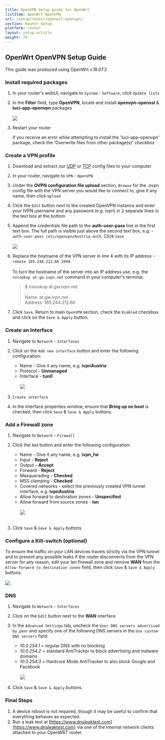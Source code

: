 ```yaml
---
title: OpenVPN Setup guide for OpenWrt
listItem: OpenWrt OpenVPN
url: /setup/router/openwrt-openvpn/
section: Router Setup
platform: router
layout: setup-article
weight: 20
---
```

## OpenWrt OpenVPN Setup Guide

<div markdown="1" class="notice notice--warning">
This guide was produced using OpenWrt v.19.07.2
</div>

### Install required packages

1. In your router's webUI, navigate to `System` - `Software`, click `Update lists`

2. In the **Filter** field, type **OpenVPN**, locate and install **openvpn-openssl** & **luci-app-openvpn** packages<br></br>
![](/images-static/uploads/install-openvpn-openwrt-01.png)
    
3. Restart your router
    <div markdown="1" class="notice notice--info">
    If you receive an error while attempting to install the 'luci-app-openvpn' package, check the 'Overwrite files from other package(s)' checkbox
    </div>

### Create a VPN profile

1. Download and extract our [UDP](/releases/config/ivpn-openvpn-config.zip) or [TCP](/releases/config/ivpn-openvpn-config-tcp.zip) config files to your computer

2. In your router, navigate to `VPN` - `OpenVPN`

3. Under the **OVPN configuration file upload** section, `Browse` for the .ovpn config file with the VPN server you would like to connect to, give it any name, then click `Upload`

4. Click the `Edit` button next to the created OpenVPN instance and enter your IVPN username and any password (e.g. ivpn) in 2 separate lines in the text box at the bottom

5. Append the credentials file path to the **auth-user-pass** line in the first text box. The full path is visible just above the second text box, e.g. - `auth-user-pass /etc/openvpn/Austria.auth`. Click `Save`<br></br>
![](/images-static/uploads/install-openvpn-openwrt-02.png)

6. Replace the hostname of the VPN server in line 4 with its IP address - `remote 185.244.212.66 2049`.<br></br>
To turn the hostname of the server into an IP address use, e.g. the `nslookup at.gw.ivpn.net` command in your computer's terminal:
	> $ nslookup at.gw.ivpn.net  
	> ...  
	> Name:   at.gw.ivpn.net  
	> Address: 185.244.212.66

7. Click `Save`. Return to main `OpenVPN` section, check the `Enabled` checkbox and click on the `Save & Apply` button. 

### Create an Interface

1. Navigate to `Network` - `Interfaces`

2. Click on the `Add new interface` button and enter the following configuration:

    * Name - Give it any name, e.g. **ivpnAustria**
    * Protocol - **Unmanaged**
    * Interface - **tun0**<br></br>
![](/images-static/uploads/install-openvpn-openwrt-03.png)

3. `Create interface`

4. In the interface properties window, ensure that **Bring up on boot** is checked, then click `Save` & `Save & Apply` buttons.

### Add a Firewall zone

1. Navigate to `Network` - `Firewall`

2. Click the `Add` button and enter the following configuration:

    * Name - Give it any name, e.g. **ivpn_fw**
    * Input - **Reject**
    * Output - **Accept**
    * Forward - **Reject**
    * Masquerading - **Checked**
    * MSS clamping - **Checked**
    * Covered networks - select the previously created VPN tunnel interface, e.g. **ivpnAustria**
    * Allow forward to destination zones - **Unspecified**
    * Allow forward from source zones - **lan**<br></br>
![](/images-static/uploads/install-openvpn-openwrt-04.png)<br></br>
3. Click `Save` & `Save & Apply` buttons.

### Configure a Kill-switch (optional)

To ensure the traffic on your LAN devices travels strictly via the VPN tunnel and to prevent any possible leaks if the router disconnects from the VPN server for any reason, edit your lan firewall zone and remove **WAN** from the `Allow forward to destination zones` field, then click `Save` & `Save & Apply` buttons.<br></br>
![](/images-static/uploads/install-openvpn-openwrt-05.png)

### DNS

1. Navigate to `Network` - `Interfaces`

2. Click on the `Edit` button next to the **WAN** interface

3. In the `Advanced Settings` tab, uncheck the `User DNS servers advertised by peer` and specify one of the following DNS servers in the `Use custom DNS servers` field:

    - *10.0.254.1* = regular DNS with no blocking
    - *10.0.254.2* = standard AntiTracker to block advertising and malware domains
    - *10.0.254.3* = Hardcore Mode AntiTracker to also block Google and Facebook<br></br>
![](/images-static/uploads/install-openvpn-openwrt-06.png)

3. Click `Save` & `Save & Apply` buttons.

### Final Steps

1. A device reboot is not required, though it may be useful to confirm that everything behaves as expected.
2. Run a leak test at [https://www.dnsleaktest.com](https://www.dnsleaktest.com) via one of the internal network clients attached to your OpenWRT router.